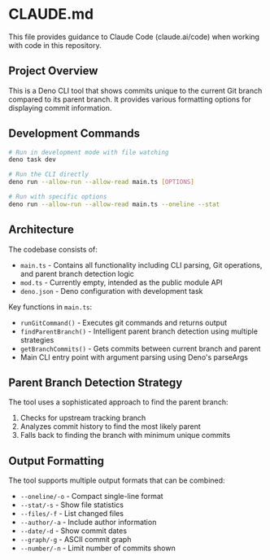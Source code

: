 # CLAUDE.md

This file provides guidance to Claude Code (claude.ai/code) when working with
code in this repository.

## Project Overview

This is a Deno CLI tool that shows commits unique to the current Git branch
compared to its parent branch. It provides various formatting options for
displaying commit information.

## Development Commands

```bash
# Run in development mode with file watching
deno task dev

# Run the CLI directly
deno run --allow-run --allow-read main.ts [OPTIONS]

# Run with specific options
deno run --allow-run --allow-read main.ts --oneline --stat
```

## Architecture

The codebase consists of:

- `main.ts` - Contains all functionality including CLI parsing, Git operations,
  and parent branch detection logic
- `mod.ts` - Currently empty, intended as the public module API
- `deno.json` - Deno configuration with development task

Key functions in `main.ts`:

- `runGitCommand()` - Executes git commands and returns output
- `findParentBranch()` - Intelligent parent branch detection using multiple
  strategies
- `getBranchCommits()` - Gets commits between current branch and parent
- Main CLI entry point with argument parsing using Deno's parseArgs

## Parent Branch Detection Strategy

The tool uses a sophisticated approach to find the parent branch:

1. Checks for upstream tracking branch
2. Analyzes commit history to find the most likely parent
3. Falls back to finding the branch with minimum unique commits

## Output Formatting

The tool supports multiple output formats that can be combined:

- `--oneline/-o` - Compact single-line format
- `--stat/-s` - Show file statistics
- `--files/-f` - List changed files
- `--author/-a` - Include author information
- `--date/-d` - Show commit dates
- `--graph/-g` - ASCII commit graph
- `--number/-n` - Limit number of commits shown
